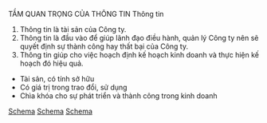 TẦM QUAN TRỌNG CỦA THÔNG TIN
Thông tin

1. Thông tin là tài sản của Công ty.
2. Thông tin là đầu vào để giúp lãnh đạo điều hành, quản lý Công ty nên sẽ quyết định sự thành công hay thất bại của Công ty.
3. Thông tin giúp cho việc hoạch định kế hoạch kinh doanh và thực hiện kế hoạch đó hiệu quả.

- Tài sản, có tính sở hữu
- Có giá trị trong trao đổi, sử dụng
- Chìa khóa cho sự phát triển và thành công trong kinh doanh

[Schema](page_22_img_0.png)
[Schema](page_22_img_1.png)
[Schema](page_22_img_2.png)
